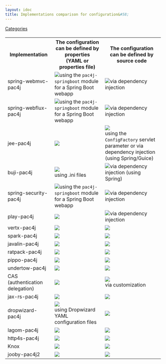 ```yaml
---
layout: idoc
title: Implementations comparison for configuration&#58;
---
```


[<i class="fa fa-long-arrow-left fa-2x" aria-hidden="true"></i> Categories](./comparison.html)

<style>
    table {
        margin-top: 20px
    }
    table img {
        border: 0
    }
</style>

<table class="centered">
    <tr>
        <th>Implementation</th>
        <th>The configuration can be defined by properties<br />(YAML or properties file)</th>
        <th>The configuration can be defined by source code</th>
    </tr>
    <tr>
        <td>spring-webmvc-pac4j</td>
        <td><img src="/img/green_check.png" />using the <code class="highlighter-rouge">pac4j-springboot</code> module for a Spring Boot webapp</td>
        <td><img src="/img/green_check.png" />via dependency injection</td>
    </tr>
    <tr>
        <td>spring-webflux-pac4j</td>
        <td><img src="/img/green_check.png" />using the <code class="highlighter-rouge">pac4j-springboot</code> module for a Spring Boot webapp</td>
        <td><img src="/img/green_check.png" />via dependency injection</td>
    </tr>
    <tr>
        <td>jee-pac4j</td>
        <td><img src="/img/red_cross.png" /></td>
        <td><img src="/img/green_check.png" /><br />using the <code class="highlighter-rouge">ConfigFactory</code> servlet parameter or via dependency injection (using Spring/Guice)</td>
    </tr>
    <tr>
        <td>buji-pac4j</td>
        <td><img src="/img/green_check.png" /><br />using .ini files</td>
        <td><img src="/img/green_check.png" />via dependency injection (using Spring)</td>
    </tr>
    <tr>
        <td>spring-security-pac4j</td>
        <td><img src="/img/green_check.png" />using the <code class="highlighter-rouge">pac4j-springboot</code> module for a Spring Boot webapp</td>
        <td><img src="/img/green_check.png" />via dependency injection</td>
    </tr>
    <tr>
        <td>play-pac4j</td>
        <td><img src="/img/red_cross.png" /></td>
        <td><img src="/img/green_check.png" />via dependency injection</td>
    </tr>
    <tr>
        <td>vertx-pac4j</td>
        <td><img src="/img/red_cross.png" /></td>
        <td><img src="/img/green_check.png" /></td>
    </tr>
    <tr>
        <td>spark-pac4j</td>
        <td><img src="/img/red_cross.png" /></td>
        <td><img src="/img/green_check.png" /></td>
    </tr>
    <tr>
        <td>javalin-pac4j</td>
        <td><img src="/img/red_cross.png" /></td>
        <td><img src="/img/green_check.png" /></td>
    </tr>
    <tr>
        <td>ratpack-pac4j</td>
        <td><img src="/img/red_cross.png" /></td>
        <td><img src="/img/green_check.png" /></td>
    </tr>
    <tr>
        <td>pippo-pac4j</td>
        <td><img src="/img/red_cross.png" /></td>
        <td><img src="/img/green_check.png" /></td>
    </tr>
    <tr>
        <td>undertow-pac4j</td>
        <td><img src="/img/red_cross.png" /></td>
        <td><img src="/img/green_check.png" /></td>
    </tr>
    <tr>
        <td>CAS (authentication delegation)</td>
        <td><img src="/img/green_check.png" /></td>
        <td><img src="/img/green_check.png" /><br />via customization</td>
    </tr>
    <tr>
        <td>jax-rs-pac4j</td>
        <td><img src="/img/red_cross.png" /></td>
        <td><img src="/img/green_check.png" /></td>
    </tr>
    <tr>
        <td>dropwizard-pac4j</td>
        <td><img src="/img/green_check.png" /><br />using Dropwizard YAML configuration files</td>
        <td><img src="/img/green_check.png" /></td>
    </tr>
    <tr>
        <td>lagom-pac4j</td>
        <td><img src="/img/red_cross.png" /></td>
        <td><img src="/img/green_check.png" /></td>
    </tr>
    <tr>
        <td>http4s-pac4j</td>
        <td><img src="/img/red_cross.png" /></td>
        <td><img src="/img/green_check.png" /></td>
    </tr>
    <tr>
        <td>Knox</td>
        <td><img src="/img/green_check.png" /></td>
        <td><img src="/img/red_cross.png" /></td>
    </tr>
    <tr>
        <td>jooby-pac4j2</td>
        <td><img src="/img/red_cross.png" /></td>
        <td><img src="/img/green_check.png" /></td>
    </tr>
</table>
